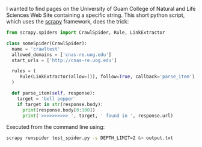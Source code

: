 <!-- 
.. title: Using Scrapy to Find a String in a Web Site
.. slug: using-scrapy-to-find-a-string-in-a-web-site
.. date: 2017-02-11 19:57:33 UTC+10:00
.. tags: python scrapy
.. category: 
.. link: 
.. description: 
.. type: text
-->

I wanted to find pages on the University of Guam College of Natural and Life Sciences Web Site containing a specific string. This short python script, which uses the [scrapy](https://scrapy.org/) framework, does the trick:

~~~python
from scrapy.spiders import CrawlSpider, Rule, LinkExtractor

class someSpider(CrawlSpider):
  name = 'crawltest'
  allowed_domains = ['cnas-re.uog.edu']
  start_urls = ['http://cnas-re.uog.edu']

  rules = (
     Rule(LinkExtractor(allow=()), follow=True, callback='parse_item'),
  )

  def parse_item(self, response):
    target = 'bell pepper'
    if target in str(response.body):
      print(response.body[0:100])
      print('>>>>>>>>>> ', target, ' found in ', response.url)
~~~

Executed from the command line using:

~~~sh
scrapy runspider test_spider.py -s DEPTH_LIMIT=2 &> output.txt
~~~

